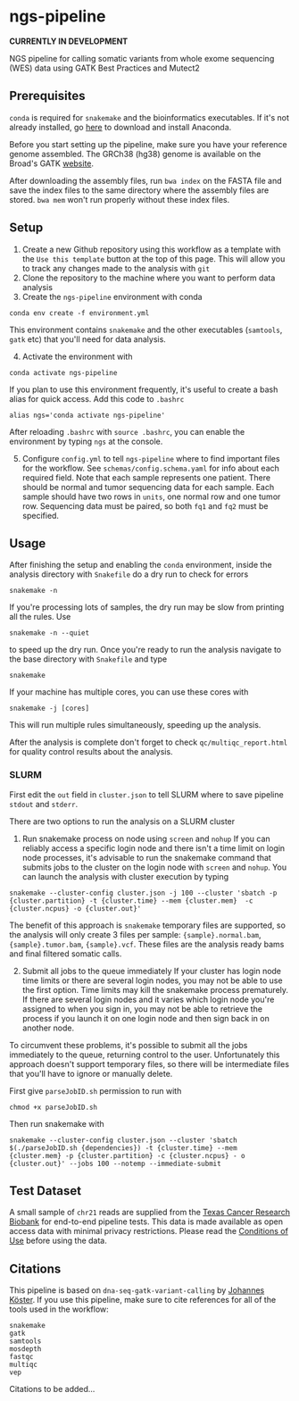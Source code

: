 # ngs-pipeline
**CURRENTLY IN DEVELOPMENT**

NGS pipeline for calling somatic variants from whole exome sequencing (WES) data using GATK Best Practices and Mutect2

## Prerequisites
`conda` is required for `snakemake` and the bioinformatics executables.
If it's not already installed, go [here](https://www.anaconda.com/distribution/) 
to download and install Anaconda.

Before you start setting up the pipeline, make sure you have your reference genome assembled.
The GRCh38 (hg38) genome is available on the Broad's
GATK [website](https://software.broadinstitute.org/gatk/download/bundle). 

After downloading the assembly files, run `bwa index` on the FASTA file and save the
index files to the same directory where the assembly files are stored. `bwa mem` won't
run properly without these index files.

## Setup

1. Create a new Github repository using this workflow as a template with the `Use this template` button
at the top of this page. This will allow you to track any changes made to the analysis with `git`
2. Clone the repository to the machine where you want to perform data analysis
3. Create the `ngs-pipeline` 
environment with conda
```
conda env create -f environment.yml
```
This environment contains `snakemake` and the other executables (`samtools`, `gatk` etc) that you'll
need for data analysis.

4. Activate the environment with
```
conda activate ngs-pipeline
```
If you plan to use this environment frequently, it's useful to create a bash alias for quick access.
Add this code to `.bashrc`
```
alias ngs='conda activate ngs-pipeline'
```
After reloading `.bashrc` with `source .bashrc`, you can enable the environment by typing `ngs` at the console.

5. Configure `config.yml` to tell `ngs-pipeline` where to find important files for the workflow. See `schemas/config.schema.yaml` for info about each required field. Note that each sample 
represents one patient. There should be normal and tumor sequencing data for each
sample. Each sample should have two rows in `units`, one normal row and one tumor row. Sequencing data must be
paired, so both `fq1` and `fq2` must be specified.


## Usage
After finishing the setup and enabling the `conda` environment, inside the analysis directory with
`Snakefile` do a dry run to check for errors
```
snakemake -n
```
If you're processing lots of samples, the dry run may be slow from printing all the rules. Use
```
snakemake -n --quiet
```
to speed up the dry run.
Once you're ready to run the analysis navigate to the base directory with `Snakefile` and type
```
snakemake
```
If your machine has multiple cores, you can use these cores with
```
snakemake -j [cores]
```
This will run multiple rules simultaneously, speeding up the analysis.

After the analysis is complete don't forget to check `qc/multiqc_report.html` for
quality control results about the analysis.

### SLURM
First edit the `out` field in `cluster.json` to tell SLURM where to save pipeline `stdout` and `stderr`.

There are two options to run the analysis on a SLURM cluster

1. Run snakemake process on node using `screen` and `nohup`
If you can reliably access a specific login node and there isn't a time limit
on login node processes, it's advisable to run the snakemake command that submits jobs
to the cluster on the login node with `screen` and `nohup`.
You can launch the analysis with cluster execution by typing
```
snakemake --cluster-config cluster.json -j 100 --cluster 'sbatch -p {cluster.partition} -t {cluster.time} --mem {cluster.mem}  -c {cluster.ncpus} -o {cluster.out}'
```
The benefit of this approach is `snakemake` temporary files are supported, so the analysis will
only create 3 files per sample: `{sample}.normal.bam`, `{sample}.tumor.bam`, `{sample}.vcf`.
These files are the analysis ready bams and final filtered somatic calls.

2. Submit all jobs to the queue immediately 
If your cluster has login node time limits or there are several login nodes, you may not be able to use
the first option. Time limits may kill the snakemake process prematurely. If there are several login nodes
and it varies which login node you're assigned to when you sign in, you may not be able to retrieve the process
if you launch it on one login node and then sign back in on another node.

To circumvent these problems, it's possible to submit all the jobs immediately to the queue,
returning control to the user. Unfortunately this approach doesn't support temporary files, so there will
be  intermediate files that you'll have to ignore or manually delete.


First give `parseJobID.sh` permission to run with
```
chmod +x parseJobID.sh
```

Then run snakemake with
```
snakemake --cluster-config cluster.json --cluster 'sbatch $(./parseJobID.sh {dependencies}) -t {cluster.time} --mem {cluster.mem} -p {cluster.partition} -c {cluster.ncpus} - o {cluster.out}' --jobs 100 --notemp --immediate-submit
```

## Test Dataset
A small sample of `chr21` reads are supplied from the 
[Texas Cancer Research Biobank](http://txcrb.org/index.html) for
end-to-end pipeline tests. 
This data is made available as open access data with minimal privacy
restrictions. Please read the [Conditions of Use](http://txcrb.org/data.html)
before using the data.

## Citations
This pipeline is based on `dna-seq-gatk-variant-calling` by 
[Johannes Köster](https://github.com/snakemake-workflows/dna-seq-gatk-variant-calling).
If you use this pipeline, make sure to cite references for all of the tools used in the workflow:
```
snakemake
gatk
samtools
mosdepth
fastqc
multiqc
vep
```
Citations to be added...
